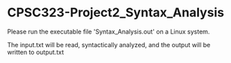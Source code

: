 # CPSC323-Project2_Syntax_Analysis

Please run the executable file 'Syntax_Analysis.out' on a Linux system.

The input.txt will be read, syntactically analyzed, and the output will be written to output.txt
